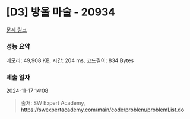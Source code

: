 # [D3] 방울 마술 - 20934 

[문제 링크](https://swexpertacademy.com/main/code/problem/problemDetail.do?contestProbId=AY9QTGqqcckDFAVF) 

### 성능 요약

메모리: 49,908 KB, 시간: 204 ms, 코드길이: 834 Bytes

### 제출 일자

2024-11-17 14:08



> 출처: SW Expert Academy, https://swexpertacademy.com/main/code/problem/problemList.do